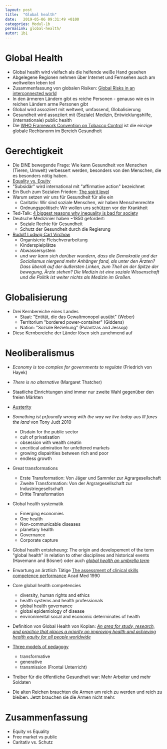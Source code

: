 ```yaml
---
layout: post
title:  "Global health"
date:   2019-05-06 09:31:49 +0100
categories: Modul-1b
permalink: global-health/
autor: 1b1
---
```


# Global Health
* Global health wird vielfach als die helfende weiße Hand gesehen
* Abgelegene Regionen nehmen über Internet und Fernsehen auch am weltweiten leben teil
* Zusammenfassung von globalen Risiken: [Global Risks in an interconnected world](http://reports.weforum.org/global-risks-2018/global-risks-landscape-2018/)
* In den ärmeren Ländern gibt es reiche Personen - genauso wie es in reichen Ländern arme Personen gibt
* Global wird assoziiert mit weltweit, umfassend, Globalisierung
* Gesundheit wird assoziiert mit (Soziale) Medizin, Entwicklungshilfe, (internationale) public health
* Die [WHO Framework Convention on Tobacco Control](https://www.who.int/fctc/text_download/en/) ist die einzige globale Rechtsnorm im Bereich Gesundheit

# Gerechtigkeit
* Die EINE bewegende Frage: Wie kann Gesundheit von Menschen (Tieren, Umwelt) verbessert werden, besonders von den Menschen, die es besonders nötig haben.
* [Equality vs. Equity](https://www.diffen.com/difference/Equality-vs-Equity)
* "Subsidär" wird international mit "affirmative action" bezeichnet
* Ein Buch zum Sozialen Frieden: [The spirit level](https://en.wikipedia.org/wiki/The_Spirit_Level_(book))
* Warum setzen wir uns für Gesundheit für alle ein
  - Caritativ: Wir sind soziale Menschen, wir haben Menschenrechte
  - Ordnungspolitisch: Wir wollen uns schützen vor der Krankheit
* Ted-Talk: [4 biggest reasons why inequality is bad for society](https://ideas.ted.com/the-4-biggest-reasons-why-inequality-is-bad-for-society/)
* Deutsche Medizinier haben ~1850 gefordert:
  * Soziale Rechte für Gesundheit
  * Schutz der Gesundheit durch die Regierung
* [Rudolf Ludwig Carl Virchow](https://de.wikipedia.org/wiki/Rudolf_Virchow)
  * Organisierte Fleischverarbeitung
  * Kinderspielplätze
  * Abwassersystem
  * _und wer kann sich darüber wundern, dass die Demokratie und der Socialismus niergend mehr Anhänger fand, als unter den Ärzten? Dass überall auf der äußersten Linken, zum Theil an der Spitze der bewegung, Ärzte stehen? Die Medizin ist eine soziale Wissenschaft und die Politik ist weiter nichts als Medizin im Großen._

# Globalisierung
* Drei Kernbereiche eines Landes
  - Staat: "Entität, die das Gewaltmonopol ausübt" (Weber)
  - Territorium "bordered power-container" (Giddens)
  - Nation: "Soziale Beziehung" (Pulantzas and Jessop)
* Diese Kernbereiche der Länder lösen sich zunehmend auf

# Neoliberalismus
* _Economy is too complex for governments to regulate_ (Friedrich von Hayek)
* _There is no alternative_ (Margaret Thatcher)
* Staatliche Einrichtungen sind immer nur zweite Wahl gegenüber den freien Märkten
* [Austerity](https://en.wikipedia.org/wiki/Austerity)
* _Something ist prfoundly wrong with the way we live today_ aus _Ill fares the land_ von Tony Judt 2010
  - Disdain for the public sector
  - cult of privatisation
  - obsession with wealth creatin
  - uncritical admiration for unfettered markets
  - growing dispairities between rich and poor
  - endless growth
* Great transformations
  - Erste Transformation: Von Jäger und Sammler zur Agrargesellschaft
  - Zweite Transformation: Von der Argrargesellschaft zur Industriegesellschaft
  - Dritte Transformation
* Global health systematik
  - Emerging economies
  - One health
  - Non-communicable diseases
  - planetary health
  - Governance
  - Corporate capture
* Global health entsteheung: The origin and developement of the term "global health" in relation to other disciplines and historical events (Havemann and Bösner) oder auch [_global health an umbrella term_](https://www.ncbi.nlm.nih.gov/pubmed/29587856)
* Erwartung an ärztlich Tätige [The assessment of clinical skills competence performance](https://www.ncbi.nlm.nih.gov/pubmed/2400509) Acad Med 1990
* Core global health competencies
  - diversity, human rights and ethics
  - health systems and health professionals
  - global health governance
  - global epidemiology of disease
  - environmental socal and economic determinates of health

* Definition von Global Health von Koplan: [_An area for study, research, and practice that places a priority on improving health and achieving health equity for all people worldwide_](https://www.thelancet.com/journals/lancet/article/PIIS0140-6736(09)60332-9/fulltext)
* [Three models of pedagogy](https://www.joanwink.com/critical-pedagogy-3rd-edition/critical-pedagogy-3rd-edition-practicing-pedagogy-patiently/)
  - transformative
  - generative
  - transmission (Frontal Unterricht)
* Treiber für die öffentliche Gesundheit war: Mehr Arbeiter und mehr Soldaten
* Die alten Reichen brauchten die Armen um reich zu werden und reich zu bleiben. Jetzt brauchen sie die Armen nicht mehr.

# Zusammenfassung
* Equity vs Equality
* Free market vs public
* Caritativ vs. Schutz

